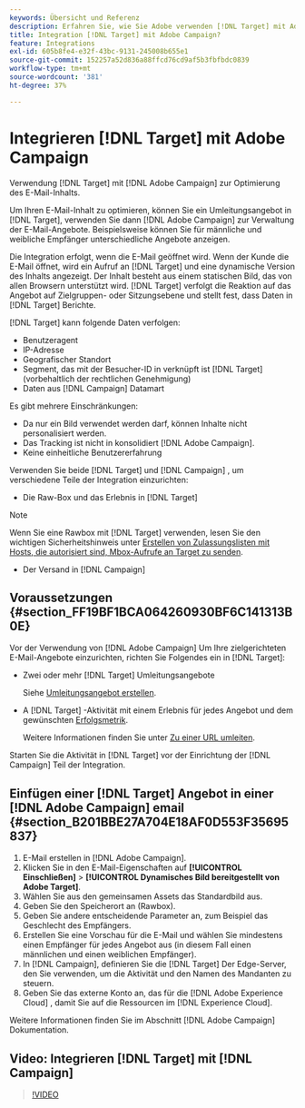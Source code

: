 ```yaml
---
keywords: Übersicht und Referenz
description: Erfahren Sie, wie Sie Adobe verwenden [!DNL Target] mit Adobe Campaign , um E-Mail-Inhalte zu optimieren.
title: Integration [!DNL Target] mit Adobe Campaign?
feature: Integrations
exl-id: 605b8fe4-e32f-43bc-9131-245008b655e1
source-git-commit: 152257a52d836a88ffcd76cd9af5b3fbfbdc0839
workflow-type: tm+mt
source-wordcount: '381'
ht-degree: 37%

---
```


# Integrieren [!DNL Target] mit Adobe Campaign

Verwendung [!DNL Target] mit [!DNL Adobe Campaign] zur Optimierung des E-Mail-Inhalts.

Um Ihren E-Mail-Inhalt zu optimieren, können Sie ein Umleitungsangebot in [!DNL Target], verwenden Sie dann [!DNL Adobe Campaign] zur Verwaltung der E-Mail-Angebote. Beispielsweise können Sie für männliche und weibliche Empfänger unterschiedliche Angebote anzeigen.

Die Integration erfolgt, wenn die E-Mail geöffnet wird. Wenn der Kunde die E-Mail öffnet, wird ein Aufruf an [!DNL Target] und eine dynamische Version des Inhalts angezeigt. Der Inhalt besteht aus einem statischen Bild, das von allen Browsern unterstützt wird. [!DNL Target] verfolgt die Reaktion auf das Angebot auf Zielgruppen- oder Sitzungsebene und stellt fest, dass Daten in [!DNL Target] Berichte.

[!DNL Target] kann folgende Daten verfolgen:

* Benutzeragent
* IP-Adresse
* Geografischer Standort
* Segment, das mit der Besucher-ID in verknüpft ist [!DNL Target] (vorbehaltlich der rechtlichen Genehmigung)
* Daten aus [!DNL Campaign] Datamart

Es gibt mehrere Einschränkungen:

* Da nur ein Bild verwendet werden darf, können Inhalte nicht personalisiert werden.
* Das Tracking ist nicht in konsolidiert [!DNL Adobe Campaign].
* Keine einheitliche Benutzererfahrung

Verwenden Sie beide [!DNL Target] und [!DNL Campaign] , um verschiedene Teile der Integration einzurichten:

* Die Raw-Box und das Erlebnis in [!DNL Target]

>[!NOTE]
>
>Wenn Sie eine Rawbox mit [!DNL Target] verwenden, lesen Sie den wichtigen Sicherheitshinweis unter [Erstellen von Zulassungslisten mit Hosts, die autorisiert sind, Mbox-Aufrufe an Target zu senden](/help/main/administrating-target/hosts.md#allowlist).

* Der Versand in [!DNL Campaign]

## Voraussetzungen {#section_FF19BF1BCA064260930BF6C141313B0E}

Vor der Verwendung von [!DNL Adobe Campaign] Um Ihre zielgerichteten E-Mail-Angebote einzurichten, richten Sie Folgendes ein in [!DNL Target]:

* Zwei oder mehr [!DNL Target] Umleitungsangebote

   Siehe [Umleitungsangebot erstellen](/help/main/c-experiences/c-manage-content/offer-redirect.md).

* A [!DNL Target] -Aktivität mit einem Erlebnis für jedes Angebot und dem gewünschten [Erfolgsmetrik](/help/main/c-activities/r-success-metrics/success-metrics.md).

   Weitere Informationen finden Sie unter [Zu einer URL umleiten](/help/main/c-experiences/c-visual-experience-composer/redirect-offer.md).

Starten Sie die Aktivität in [!DNL Target] vor der Einrichtung der [!DNL Campaign] Teil der Integration.

## Einfügen einer [!DNL Target] Angebot in einer [!DNL Adobe Campaign] email {#section_B201BBE27A704E18AF0D553F35695837}

1. E-Mail erstellen in [!DNL Adobe Campaign].
1. Klicken Sie in den E-Mail-Eigenschaften auf **[!UICONTROL Einschließen]** > **[!UICONTROL Dynamisches Bild bereitgestellt von Adobe Target]**.
1. Wählen Sie aus den gemeinsamen Assets das Standardbild aus.
1. Geben Sie den Speicherort an (Rawbox).
1. Geben Sie andere entscheidende Parameter an, zum Beispiel das Geschlecht des Empfängers.
1. Erstellen Sie eine Vorschau für die E-Mail und wählen Sie mindestens einen Empfänger für jedes Angebot aus (in diesem Fall einen männlichen und einen weiblichen Empfänger).
1. In [!DNL Campaign], definieren Sie die [!DNL Target] Der Edge-Server, den Sie verwenden, um die Aktivität und den Namen des Mandanten zu steuern.
1. Geben Sie das externe Konto an, das für die [!DNL Adobe Experience Cloud] , damit Sie auf die Ressourcen im [!DNL Experience Cloud].

Weitere Informationen finden Sie im Abschnitt [!DNL Adobe Campaign] Dokumentation.

## Video: Integrieren [!DNL Target] mit [!DNL Campaign]

>[!VIDEO](https://video.tv.adobe.com/v/35149)
